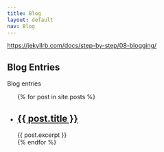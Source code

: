 ```yaml
---
title: Blog
layout: default
nav: Blog
---
```


https://jekyllrb.com/docs/step-by-step/08-blogging/

## Blog Entries
Blog  entries

<ul>
  {% for post in site.posts %}
    <li>
      <h2><a href="{{ post.url }}">{{ post.title }}</a></h2>
      {{ post.excerpt }}
    </li>
  {% endfor %}
</ul>